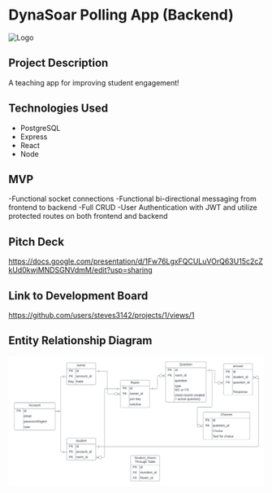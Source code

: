 # DynaSoar Polling App (Backend)

![Logo](https://i.imgur.com/4Za1ekP.png)

## Project Description

A teaching app for improving student engagement! 

## Technologies Used

- PostgreSQL
- Express
- React
- Node 

## MVP 

-Functional socket connections
-Functional bi-directional messaging from frontend to backend
-Full CRUD
-User Authentication with JWT and utilize protected routes on both frontend and backend

## Pitch Deck 

https://docs.google.com/presentation/d/1Fw76LgxFQCULuVOrQ63U15c2cZkUd0kwjMNDSGNVdmM/edit?usp=sharing 

## Link to Development Board

https://github.com/users/steves3142/projects/1/views/1

## Entity Relationship Diagram

![ERD](ERD.png)
